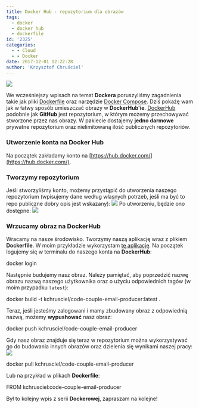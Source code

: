 ```yaml
---
title: Docker Hub - repozytorium dla obrazów
tags:
  - docker
  - docker hub
  - dockerfile
id: '2325'
categories:
  - - Cloud
  - - Docker
date: 2017-12-01 12:22:28
author: 'Krzysztof Chruściel'
---
```


![](https://www.docker.com/sites/default/files/Whale%20Logo332_5.png)

We wcześniejszy wpisach na temat **Dockera** poruszyliśmy zagadnienia takie jak pliki [Dockerfile](http://codecouple.pl/2017/10/13/20-spring-boot-szybki-start-z-dockerem/) oraz narzędzie [Docker Compose](http://codecouple.pl/2017/11/10/docker-compose-odpalamy-wiele-kontenerow/). Dziś pokażę wam jak w łatwy sposób umieszczać obrazy w **DockerHub'ie**. [DockerHub](https://hub.docker.com/) podobnie jak **GitHub** jest repozytorium, w którym możemy przechowywać stworzone przez nas obrazy. W pakiecie dostajemy **jedno darmowe** prywatne repozytorium oraz nielimitowaną ilość publicznych repozytoriów.
<!-- more -->
### Utworzenie konta na Docker Hub

Na początek zakładamy konto na [https://hub.docker.com/](https://hub.docker.com/).

### Tworzymy repozytorium

Jeśli stworzyliśmy konto, możemy przystąpić do utworzenia naszego repozytorium (wpisujemy dane według własnych potrzeb, jeśli ma być to repo publiczne dobry opis jest wskazany): ![](http://codecouple.pl/wp-content/uploads/2017/12/createRepo.png) Po utworzeniu, będzie ono dostępne: ![](http://codecouple.pl/wp-content/uploads/2017/12/createdRepo.png)

### Wrzucamy obraz na DockerHub

Wracamy na nasze środowisko. Tworzymy naszą aplikację wraz z plikiem **Dockerfile**. W moim przykładzie wykorzystam [tę aplikację](https://github.com/kchrusciel/Spring-Boot-Examples/tree/master/spring-boot-docker-compose-example/producer). Na początek logujemy się w terminalu do naszego konta na **DockerHub**:

docker login

Następnie budujemy nasz obraz. Należy pamiętać, aby poprzedzić nazwę obrazu nazwą naszego użytkownika oraz o użyciu odpowiednich tagów (w moim przypadku `latest`):

docker build -t kchrusciel/code-couple-email-producer:latest .

Teraz, jeśli jesteśmy zalogowani i mamy zbudowany obraz z odpowiednią nazwą, możemy **wypushować** nasz obraz:

docker push kchrusciel/code-couple-email-producer

Gdy nasz obraz znajduje się teraz w repozytorium można wykorzystywać go do budowania innych obrazów oraz dzielenia się wynikami naszej pracy: ![](http://codecouple.pl/wp-content/uploads/2017/12/pushedRepo.png)

docker pull kchrusciel/code-couple-email-producer

Lub na przykład w plikach **Dockerfile**:

FROM kchrusciel:code-couple-email-producer

Był to kolejny wpis z serii **Dockerowej**, zapraszam na kolejne!